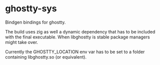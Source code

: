 # ghostty-sys

Bindgen bindings for ghostty.

The build uses zig as well a dynamic dependency that has to be included with the final executable. When libghostty is stable package managers might take over.

Currently the GHOSTTY_LOCATION env var has to be set to a folder containing libghostty.so (or equivalent).
